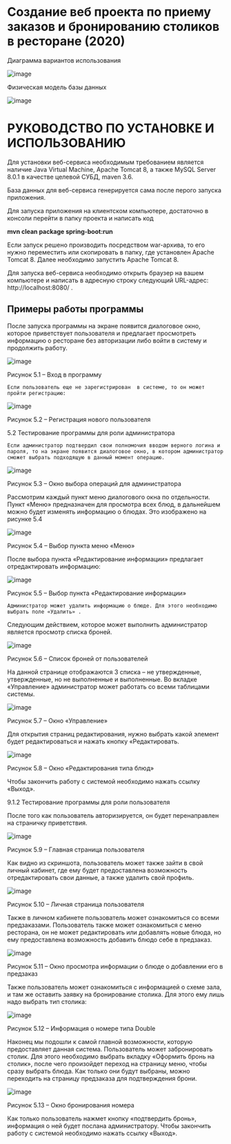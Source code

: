 # Создание веб проекта по приему заказов и бронированию столиков в ресторане (2020)

Диаграмма вариантов использования

![image](https://github.com/Evgescha/2011-4088.-Web-service-for-booking-restaurant-orders/assets/38140129/c8cf1c04-67f7-447a-acd5-02c27561bc69)

Физическая модель базы данных

![image](https://github.com/Evgescha/2011-4088.-Web-service-for-booking-restaurant-orders/assets/38140129/a00be606-d87d-46cd-a653-d596203c8d43)

# РУКОВОДСТВО ПО УСТАНОВКЕ И ИСПОЛЬЗОВАНИЮ

Для установки веб-сервиса необходимым требованием является наличие Java Virtual Machine, Apache Tomcat 8, а также MySQL Server 8.0.1 в качестве целевой СУБД, maven 3.6. 

База данных для веб-сервиса генерируется сама после перого запуска приложения. 

Для запуска приложения на клиентском компьютере, достаточно в консоли перейти в папку проекта и написать код

**mvn clean package spring-boot:run**

Если запуск решено производить посредством war-архива, то его нужно переместить или скопировать в папку, где установлен Apache Tomcat 8. Далее необходимо запустить Apache Tomcat 8.

Для запуска веб-сервиса необходимо  открыть браузер на вашем компьютере и написать в адресную строку следующий URL-адрес: http://localhost:8080/ .

## Примеры работы программы

После запуска программы на экране появится диалоговое окно, которое приветствует пользователя и предлагает просмотреть информацию о ресторане без авторизации либо войти в систему и продолжить работу. 

  ![image](https://github.com/Evgescha/2011-4088.-Web-service-for-booking-restaurant-orders/assets/38140129/f0b6086d-0ad7-495f-b1fd-18e82f6d3ee8)


Рисунок 5.1 – Вход в программу

	Если пользователь еще не зарегистрирован  в системе, то он может пройти регистрацию:

 ![image](https://github.com/Evgescha/2011-4088.-Web-service-for-booking-restaurant-orders/assets/38140129/2bafdafc-ab26-446e-a642-f672773592f1)


Рисунок 5.2 – Регистрация нового пользователя

5.2 Тестирование программы для роли администратора

	Если администратор подтвердил свои полномочия вводом верного логина и пароля, то на экране появится диалоговое окно, в котором администратор сможет выбрать подходящую в данный момент операцию. 

 ![image](https://github.com/Evgescha/2011-4088.-Web-service-for-booking-restaurant-orders/assets/38140129/6417af04-d3ad-403f-bacb-41cda6111ad7)


Рисунок 5.3 – Окно выбора операций для администратора
	
Рассмотрим каждый пункт меню диалогового окна  по отдельности. Пункт «Меню» предназначен для просмотра всех блюд, в дальнейшем можно будет изменять информацию о блюдах. Это изображено на рисунке 5.4

 ![image](https://github.com/Evgescha/2011-4088.-Web-service-for-booking-restaurant-orders/assets/38140129/33f90187-319c-4f45-997e-e8737107fc90)


Рисунок 5.4 – Выбор пункта меню «Меню»

После выбора пункта «Редактирование информации» предлагает отредактировать информацию:

 ![image](https://github.com/Evgescha/2011-4088.-Web-service-for-booking-restaurant-orders/assets/38140129/ff65702d-85f0-464a-9b59-cabda07142e6)


Рисунок 5.5 – Выбор пункта «Редактирование информации»

	Администратор может удалить информацию о блюде. Для этого необходимо выбрать поле «Удалить» . 
Следующим действием, которое может выполнить администратор является просмотр списка броней.

 ![image](https://github.com/Evgescha/2011-4088.-Web-service-for-booking-restaurant-orders/assets/38140129/a240bada-aead-4d4f-b80e-8e9c55a09033)


Рисунок 5.6 – Список броней от пользователей

На данной странице отображаются 3 списка – не утвержденные, утвержденные, но не выполненные и выполненные.
	Во вкладке «Управление» администратор может работать со всеми таблицами системы. 

 ![image](https://github.com/Evgescha/2011-4088.-Web-service-for-booking-restaurant-orders/assets/38140129/3af6c1e9-1439-4cf1-af14-eb10157331e2)

Рисунок 5.7 – Окно «Управление»
	
Для открытия страниц редактирования, нужно выбрать какой элемент будет редактироваться и нажать кнопку «Редактировать.
 
 ![image](https://github.com/Evgescha/2011-4088.-Web-service-for-booking-restaurant-orders/assets/38140129/030cc4ab-fa28-414a-b7a7-9bd133ba37b2)

Рисунок 5.8 – Окно «Редактирования типа блюд»

Чтобы закончить работу с системой необходимо нажать ссылку «Выход».

9.1.2 Тестирование программы для роли пользователя
 
После того как пользователь авторизируется,  он будет перенаправлен на страничку приветствия.

 ![image](https://github.com/Evgescha/2011-4088.-Web-service-for-booking-restaurant-orders/assets/38140129/21b9fb7a-5046-4d5a-8f7b-de7630e51d82)


Рисунок 5.9 – Главная страница пользователя

Как видно из скриншота, пользователь может также зайти в свой личный кабинет, где ему будет предоставлена возможность отредактировать свои данные, а также удалить свой профиль.
 
![image](https://github.com/Evgescha/2011-4088.-Web-service-for-booking-restaurant-orders/assets/38140129/448d57d9-f4a3-4dde-8e9c-6f4ec942b2b5)

Рисунок 5.10 – Личная страница пользователя

Также в личном кабинете пользователь может ознакомиться со всеми предзаказами.
Пользователь также может ознакомиться с меню ресторана, он не может редактировать или добавлять новые блюда, но ему предоставлена возможность добавить блюдо себе в предзаказ. 

 
![image](https://github.com/Evgescha/2011-4088.-Web-service-for-booking-restaurant-orders/assets/38140129/53c4bea8-6e21-45ad-970f-401914ce9470)

Рисунок 5.11 – Окно просмотра информации о блюде о добавлении его в предзаказ

Также пользователь может ознакомиться с информацией о схеме зала, и там же оставить заявку на бронирование столика. Для этого ему лишь надо выбрать тип столика:

 
![image](https://github.com/Evgescha/2011-4088.-Web-service-for-booking-restaurant-orders/assets/38140129/a6d10d4f-454b-44aa-a228-c5471a3dddd8)

Рисунок 5.12 – Информация о номере типа Double

Наконец мы подошли к самой главной возможности, которую предоставляет данная система. Пользователь может забронировать столик. Для этого необходимо выбрать вкладку «Оформить бронь на столик», после чего произойдет переход на страницу меню, чтобы сразу выбрать блюда. Как только они будут выбраны, можно переходить на страницу предзаказа для подтверждения брони.

 
![image](https://github.com/Evgescha/2011-4088.-Web-service-for-booking-restaurant-orders/assets/38140129/f0603c2d-2ee3-476e-9b19-4533bffeac4a)

Рисунок 5.13 – Окно бронирования номера

Как только пользователь нажмет кнопку «подтвердить бронь», информация о ней будет послана администратору. 
Чтобы закончить работу с системой необходимо нажать ссылку «Выход».

